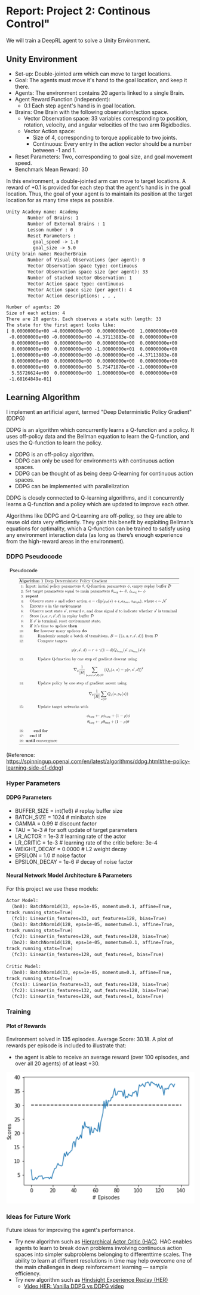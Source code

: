 # Report: Project 2: Continous Control"

We will train a DeepRL agent to solve a Unity Environment.

## Unity Environment

+ Set-up: Double-jointed arm which can move to target locations.
+ Goal: The agents must move it's hand to the goal location, and keep it there.
+ Agents: The environment contains 20 agents linked to a single Brain.
+ Agent Reward Function (independent):
  + 0.1 Each step agent's hand is in goal location.
+ Brains: One Brain with the following observation/action space.
  + Vector Observation space: 33 variables corresponding to position, rotation, velocity, and angular velocities of the two arm Rigidbodies.
  + Vector Action space: 
      + Size of 4, corresponding to torque applicable to two joints.
      + Continuous: Every entry in the action vector should be a number between -1 and 1.
+ Reset Parameters: Two, corresponding to goal size, and goal movement speed.
+ Benchmark Mean Reward: 30

In this environment, a double-jointed arm can move to target locations. A reward of +0.1 is provided for each step that the agent's hand is in the goal location. Thus, the goal of your agent is to maintain its position at the target location for as many time steps as possible.


~~~~
Unity Academy name: Academy
        Number of Brains: 1
        Number of External Brains : 1
        Lesson number : 0
        Reset Parameters :
          goal_speed -> 1.0
          goal_size -> 5.0
Unity brain name: ReacherBrain
        Number of Visual Observations (per agent): 0
        Vector Observation space type: continuous
        Vector Observation space size (per agent): 33
        Number of stacked Vector Observation: 1
        Vector Action space type: continuous
        Vector Action space size (per agent): 4
        Vector Action descriptions: , , , 
~~~~

~~~~
Number of agents: 20
Size of each action: 4
There are 20 agents. Each observes a state with length: 33
The state for the first agent looks like: 
[ 0.00000000e+00 -4.00000000e+00  0.00000000e+00  1.00000000e+00
 -0.00000000e+00 -0.00000000e+00 -4.37113883e-08  0.00000000e+00
  0.00000000e+00  0.00000000e+00  0.00000000e+00  0.00000000e+00
  0.00000000e+00  0.00000000e+00 -1.00000000e+01  0.00000000e+00
  1.00000000e+00 -0.00000000e+00 -0.00000000e+00 -4.37113883e-08
  0.00000000e+00  0.00000000e+00  0.00000000e+00  0.00000000e+00
  0.00000000e+00  0.00000000e+00  5.75471878e+00 -1.00000000e+00
  5.55726624e+00  0.00000000e+00  1.00000000e+00  0.00000000e+00
 -1.68164849e-01]
~~~~

## Learning Algorithm

I implement an artificial agent, termed "Deep Deterministic Policy Gradient"(DDPG)

DDPG is an algorithm which concurrently learns a Q-function and a policy. It uses off-policy data and the Bellman equation to learn the Q-function, and uses the Q-function to learn the policy.

+ DDPG is an off-policy algorithm.
+ DDPG can only be used for environments with continuous action spaces.
+ DDPG can be thought of as being deep Q-learning for continuous action spaces.
+ DDPG can be implemented with parallelization

DDPG is closely connected to Q-learning algorithms, and it concurrently learns a Q-function and a policy which are updated to improve each other.

Algorithms like DDPG and Q-Learning are off-policy, so they are able to reuse old data very efficiently. They gain this benefit by exploiting Bellman’s equations for optimality, which a Q-function can be trained to satisfy using any environment interaction data (as long as there’s enough experience from the high-reward areas in the environment).


### DDPG Pseudocode
![dpg-pseudocode](./img/ddpg-pseudocode.png "dpg-pseudocode")
(Reference: https://spinningup.openai.com/en/latest/algorithms/ddpg.html#the-policy-learning-side-of-ddpg)

### Hyper Parameters
#### DDPG Parameters

+ BUFFER_SIZE = int(1e6)        # replay buffer size
+ BATCH_SIZE = 1024             # minibatch size
+ GAMMA = 0.99                  # discount factor
+ TAU = 1e-3                    # for soft update of target parameters
+ LR_ACTOR = 1e-3               # learning rate of the actor 
+ LR_CRITIC = 1e-3              # learning rate of the critic before: 3e-4
+ WEIGHT_DECAY = 0.0000         # L2 weight decay
+ EPSILON = 1.0                 # noise factor
+ EPSILON_DECAY = 1e-6          # decay of noise factor

#### Neural Network Model Architecture & Parameters
For this project we use these models:

~~~~
Actor Model:
  (bn0): BatchNorm1d(33, eps=1e-05, momentum=0.1, affine=True, track_running_stats=True)
  (fc1): Linear(in_features=33, out_features=128, bias=True)
  (bn1): BatchNorm1d(128, eps=1e-05, momentum=0.1, affine=True, track_running_stats=True)
  (fc2): Linear(in_features=128, out_features=128, bias=True)
  (bn2): BatchNorm1d(128, eps=1e-05, momentum=0.1, affine=True, track_running_stats=True)
  (fc3): Linear(in_features=128, out_features=4, bias=True)

Critic Model:
  (bn0): BatchNorm1d(33, eps=1e-05, momentum=0.1, affine=True, track_running_stats=True)
  (fcs1): Linear(in_features=33, out_features=128, bias=True)
  (fc2): Linear(in_features=132, out_features=128, bias=True)
  (fc3): Linear(in_features=128, out_features=1, bias=True)
~~~~

### Training

#### Plot of Rewards

Environment solved in 135 episodes. Average Score: 30.18. 
A plot of rewards per episode is included to illustrate that:

+ the agent is able to receive an average reward (over 100 episodes, and over all 20 agents) of at least +30.

![rewards.png](./img/rewards.png "rewards.PNG")


### Ideas for Future Work

Future ideas for improving the agent's performance.

+ Try new algorithm such as [Hierarchical Actor Critic (HAC)](https://arxiv.org/abs/1712.00948.pdf). HAC enables agents to learn to break down problems involving continuous action spaces into simpler subproblems belonging to differenttime scales. The ability to learn at different resolutions in time may help overcome one of the main challenges in deep reinforcement learning — sample efficiency.
+ Try new algorithm such as [Hindsight Experience Replay (HER)](https://arxiv.org/abs/1707.01495.pdf)  
    + [Video HER: Vanilla DDPG vs DDPG video](https://www.youtube.com/watch?time_continue=130&v=Dz_HuzgMxzo )
